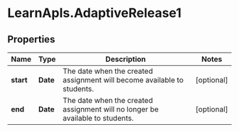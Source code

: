# LearnApIs.AdaptiveRelease1

## Properties
Name | Type | Description | Notes
------------ | ------------- | ------------- | -------------
**start** | **Date** | The date when the created assignment will become available to students. | [optional] 
**end** | **Date** | The date when the created assignment will no longer be available to students. | [optional] 
